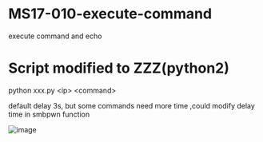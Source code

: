 # MS17-010-execute-command
execute command and echo 


# Script modified to ZZZ(python2)

python xxx.py \<ip> \<command>

default delay 3s, but some commands need more time ,could modify delay time in smbpwn function

![image](https://user-images.githubusercontent.com/109677454/180005982-eccf6a28-4231-4bda-b55e-ea6df4229277.png)
